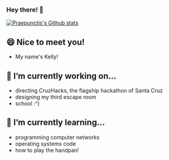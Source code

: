 ### Hey there! 👋

[![Praepunctis's Github stats](https://github-readme-stats.vercel.app/api?username=praepunctis&count_private=true&show_icons=true&theme=tokyonight)](https://github.com/anuraghazra/github-readme-stats)

## 😄 Nice to meet you!
- My name's Kelly!

## 🔭 I’m currently working on...
- directing CruzHacks, the flagship hackathon of Santa Cruz 
- designing my third escape room 
- school :^)

## 🌱 I’m currently learning...
- programming computer networks
- operating systems code
- how to play the handpan!


<!--
**praepunctis/praepunctis** is a ✨ _special_ ✨ repository because its `README.md` (this file) appears on your GitHub profile.

Here are some ideas to get you started:

- 🔭 I’m currently working on ...
- 🌱 I’m currently learning ...
- 👯 I’m looking to collaborate on ...
- 🤔 I’m looking for help with ...
- 💬 Ask me about ...
- 📫 How to reach me: ...
- 😄 Pronouns: ...
- ⚡ Fun fact: ...
-->
